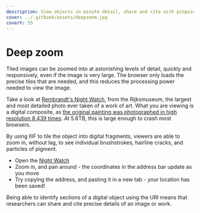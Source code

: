 ```yaml
---
description: View objects in minute detail, share and cite with pinpoint accuracy
cover: ../.gitbook/assets/deepzoom.jpg
coverY: 55
---
```


# Deep zoom

Tiled images can be zoomed into at astonishing levels of detail, quickly and responsively, even if the image is very large. The browser only loads the precise tiles that are needed, and this reduces the processing power needed to view the image.

Take a look at [Rembrandt's Night Watch](https://hyper-resolution.org/view.html?pointer=0.329,0.001\&i=Rijksmuseum/SK-C-5/SK-C-5\_VIS\_20-um\_2019-12-21), from the Rijksmuseum, the largest and most detailed photo ever taken of a work of art. What you are viewing is a digital composite, as [the original painting was photographed in high resolution 8,439 times](https://www.rijksmuseum.nl/en/stories/operation-night-watch/story/ultra-high-resolution-image-of-the-night-watch). At 5.6TB, this is large enough to crash most browsers.&#x20;

By using IIIF to tile the object into digital fragments, viewers are able to zoom in, without lag, to see individual brushstrokes, hairline cracks, and particles of pigment.&#x20;

* Open the [Night Watch](https://hyper-resolution.org/view.html?pointer=0.329,0.001\&i=Rijksmuseum/SK-C-5/SK-C-5\_VIS\_20-um\_2019-12-21)
* Zoom in, and pan around - the coordinates in the address bar update as you move
* Try copying the address, and pasting it in a new tab - your location has been saved!

Being able to identify sections of a digital object using the URI means that researchers can share and cite precise details of an image or work.
